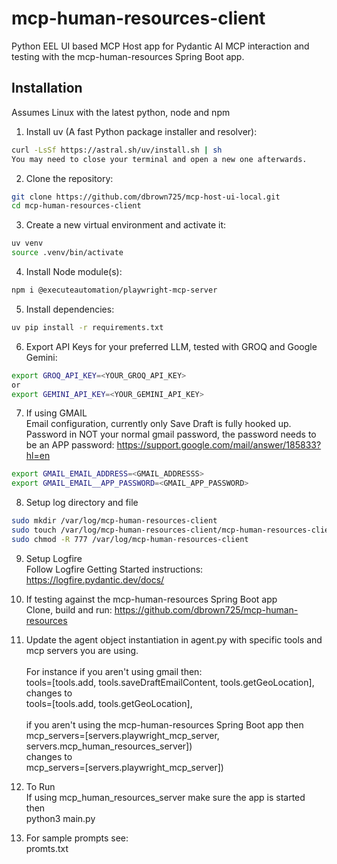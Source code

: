 # mcp-human-resources-client
Python EEL UI based MCP Host app for Pydantic AI MCP interaction and testing with the mcp-human-resources Spring Boot app.

## Installation
Assumes Linux with the latest python, node and npm

1. Install uv (A fast Python package installer and resolver):

```bash
curl -LsSf https://astral.sh/uv/install.sh | sh
You may need to close your terminal and open a new one afterwards.
```

2. Clone the repository:

```bash
git clone https://github.com/dbrown725/mcp-host-ui-local.git
cd mcp-human-resources-client
```

3. Create a new virtual environment and activate it:

```bash
uv venv
source .venv/bin/activate

```
4. Install Node module(s):
```bash
npm i @executeautomation/playwright-mcp-server
```

5. Install dependencies:

```bash
uv pip install -r requirements.txt
```

6. Export API Keys for your preferred LLM, tested with GROQ and Google Gemini:

```bash
export GROQ_API_KEY=<YOUR_GROQ_API_KEY>
or
export GEMINI_API_KEY=<YOUR_GEMINI_API_KEY>
```

7. If using GMAIL<br>
Email configuration, currently only Save Draft is fully hooked up.<br>
Password in NOT your normal gmail password, the password needs to be an APP password: https://support.google.com/mail/answer/185833?hl=en
```bash
export GMAIL_EMAIL_ADDRESS=<GMAIL_ADDRESSS>
export GMAIL_EMAIL__APP_PASSWORD=<GMAIL_APP_PASSWORD>
```

8. Setup log directory and file
```bash
sudo mkdir /var/log/mcp-human-resources-client
sudo touch /var/log/mcp-human-resources-client/mcp-human-resources-client.log
sudo chmod -R 777 /var/log/mcp-human-resources-client
```

9. Setup Logfire<br>
    Follow Logfire Getting Started instructions: https://logfire.pydantic.dev/docs/

10. If testing against the mcp-human-resources Spring Boot app<br>
    Clone, build and run: https://github.com/dbrown725/mcp-human-resources

11. Update the agent object instantiation in agent.py with specific tools and mcp servers you are using.<br><br>
    For instance if you aren't using gmail then:<br>
        tools=[tools.add, tools.saveDraftEmailContent, tools.getGeoLocation],<br>
    changes to<br>
        tools=[tools.add, tools.getGeoLocation], <br><br>
if you aren't using the mcp-human-resources Spring Boot app then<br>
    mcp_servers=[servers.playwright_mcp_server, servers.mcp_human_resources_server])<br>
    changes to<br>
    mcp_servers=[servers.playwright_mcp_server])

12. To Run<br>
        If using mcp_human_resources_server make sure the app is started<br>
        then<br>
        python3 main.py

13. For sample prompts see:<br>
        promts.txt        